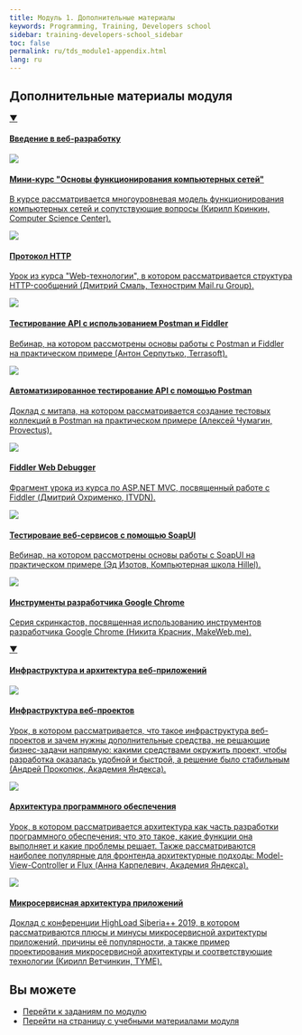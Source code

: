 ```yaml
---
title: Модуль 1. Дополнительные материалы
keywords: Programming, Training, Developers school
sidebar: training-developers-school_sidebar
toc: false
permalink: ru/tds_module1-appendix.html
lang: ru
---
```


## Дополнительные материалы модуля

<div class="panel-group">
    <div class="panel panel-default">
        <div class="panel-heading">
            <a class="pull-right spoiler-push" data-toggle="collapse" href="#collapse1">&#9660;</a>
            <h4 class="panel-title">
                <a data-toggle="collapse" href="#collapse1">
                Введение в веб-разработку</a>
            </h4>
        </div>
        <div id="collapse1" class="panel-collapse collapse in">
            <div class="panel-body">
                <div class="row items">
                    <div class="col-sm-6 col-md-4 portfolio-item">
                        <a href="{{ 'https://www.youtube.com/playlist?list=PLlhqsC7hBaSetShkAWo3E5ROJnlpgnLUP' | relative_url }}" class="portfolio-link" target="_blank">
                            <div class="img-wrapper">
                                <img src="{{ "/images/pages/trainings/developers-school/module1/network.jpg" | relative_url}}" class="products-img">
                            </div>
                            <h4><span class="item-head">Мини-курс &quot;Основы функционирования компьютерных сетей&quot;</span></h4>
                            <p>В курсе рассматривается многоуровневая модель функционирования компьютерных сетей и сопутствующие вопросы (Кирилл Кринкин, Computer Science Center).</p>
                        </a>
                    </div>
                    <div class="col-sm-6 col-md-4 portfolio-item">
                        <a href="{{ 'http://youtu.be/HFt7Lm7hv1E' | relative_url }}" class="portfolio-link" target="_blank">
                            <div class="img-wrapper">
                                <img src="{{ "/images/pages/trainings/developers-school/module1/http-lecture.jpg" | relative_url}}" class="products-img">
                            </div>
                            <h4><span class="item-head">Протокол HTTP</span></h4>
                            <p>Урок из курса "Web-технологии", в котором рассматривается структура HTTP-сообщений (Дмитрий Смаль, Технострим Mail.ru Group).</p>
                        </a>
                    </div>
                    <div class="col-sm-6 col-md-4 portfolio-item">
                        <a href="{{ 'http://youtu.be/XR0YXH0ue2I' | relative_url }}" class="portfolio-link" target="_blank">
                            <div class="img-wrapper">
                                <img src="{{ "/images/pages/trainings/developers-school/module1/postman.jpg" | relative_url}}" class="products-img">
                            </div>
                            <h4><span class="item-head">Тестирование API с использованием Postman и Fiddler</span></h4>
                            <p>Вебинар, на котором рассмотрены основы работы с Postman и Fiddler на практическом примере (Антон Серпутько, Terrasoft).</p>
                        </a>
                    </div>
                </div>
                <div class="row items">
                    <div class="col-sm-6 col-md-4 portfolio-item">
                        <a href="{{ 'http://youtu.be/woB6yiX-Ll8' | relative_url }}" class="portfolio-link" target="_blank">
                            <div class="img-wrapper">
                                <img src="{{ "/images/pages/trainings/developers-school/module1/auto-postman.jpg" | relative_url}}" class="products-img">
                            </div>
                            <h4><span class="item-head">Автоматизированное тестирование API с помощью Postman</span></h4>
                            <p>Доклад с митапа, на котором рассматривается создание тестовых коллекций в Postman на практическом примере (Алексей Чумагин, Provectus).</p>
                        </a>
                    </div>
                    <div class="col-sm-6 col-md-4 portfolio-item">
                        <a href="{{ 'https://www.youtube.com/watch?v=RXBe4bgjktA&start=4437' | relative_url }}" class="portfolio-link" target="_blank">
                            <div class="img-wrapper">
                                <img src="{{ "/images/pages/trainings/developers-school/module1/fiddler.jpg" | relative_url}}" class="products-img">
                            </div>
                            <h4><span class="item-head">Fiddler Web Debugger</span></h4>
                            <p>Фрагмент урока из курса по ASP.NET MVC, посвященный работе с Fiddler (Дмитрий Охрименко, ITVDN).</p>
                        </a>
                    </div>
                    <div class="col-sm-6 col-md-4 portfolio-item">
                        <a href="{{ 'http://youtu.be/JoxIyddwlSo' | relative_url }}" class="portfolio-link" target="_blank">
                            <div class="img-wrapper">
                                <img src="{{ "/images/pages/trainings/developers-school/module1/soap-ui.jpg" | relative_url}}" class="products-img">
                            </div>
                            <h4><span class="item-head">Тестироваие веб-сервисов с помощью SoapUI</span></h4>
                            <p>Вебинар, на котором рассмотрены основы работы с SoapUI на практическом примере (Эд Изотов, Компьютерная школа Hillel).</p>
                        </a>
                    </div>
                </div>
                <div class="row items">
                    <div class="col-sm-6 col-md-4 portfolio-item">
                        <a href="{{ 'https://www.youtube.com/playlist?list=PLvWwA9iDlhHA4kzfpRbu2cH-Z2ss6tB99' | relative_url }}" class="portfolio-link" target="_blank">
                            <div class="img-wrapper">
                                <img src="{{ "/images/pages/trainings/developers-school/module1/chrome-dev-tools.jpg" | relative_url}}" class="products-img">
                            </div>
                            <h4><span class="item-head">Инструменты разработчика Google Chrome</span></h4>
                            <p>Серия скринкастов, посвященная использованию инструментов разработчика Google Chrome (Никита Красник, MakeWeb.me).</p>
                        </a>
                    </div>
                </div>
            </div>
        </div>
    </div>
</div>

<div class="panel-group">
    <div class="panel panel-default">
        <div class="panel-heading">
            <a class="pull-right spoiler-push" data-toggle="collapse" href="#collapse2">&#9660;</a>
            <h4 class="panel-title">
                <a data-toggle="collapse" href="#collapse2">
                Инфраструктура и архитектура веб-приложений</a>
            </h4>
        </div>
        <div id="collapse2" class="panel-collapse collapse in">
            <div class="panel-body">
                <div class="row items">
                    <div class="col-sm-6 col-md-4 portfolio-item">
                        <a href="{{ 'https://www.youtube.com/watch?v=o0rudc7YTv0' | relative_url }}" class="portfolio-link" target="_blank">
                            <div class="img-wrapper">
                                <img src="{{ "/images/pages/trainings/developers-school/module1/web-projects-infrastructure.jpg" | relative_url}}" class="products-img">
                            </div>
                            <h4><span class="item-head">Инфраструктура веб-проектов</span></h4>
                            <p>Урок, в котором рассматривается, что такое инфраструктура веб-проектов и зачем нужны дополнительные средства, не решающие бизнес-задачи напрямую: какими средствами окружить проект, чтобы разработка оказалась удобной и быстрой, а решение было стабильным (Андрей Прокопюк, Академия Яндекса).</p>
                        </a>
                    </div>
                    <div class="col-sm-6 col-md-4 portfolio-item">
                        <a href="{{ 'https://www.youtube.com/watch?v=mWeq5Kh6tlM' | relative_url }}" class="portfolio-link" target="_blank">
                            <div class="img-wrapper">
                                <img src="{{ "/images/pages/trainings/developers-school/module1/software-architecture.jpg" | relative_url}}" class="products-img">
                            </div>
                            <h4><span class="item-head">Архитектура программного обеспечения</span></h4>
                            <p>Урок, в котором рассматривается архитектура как часть разработки программного обеспечения: что это такое, какие функции она выполняет и какие проблемы решает. Также рассматриваются наиболее популярные для фронтенда архитектурные подходы: Model-View-Controller и Flux (Анна Карпелевич, Академия Яндекса).</p>
                        </a>
                    </div>
                    <div class="col-sm-6 col-md-4 portfolio-item">
                        <a href="{{ 'https://www.youtube.com/watch?v=FF-GZ7iipwc' | relative_url }}" class="portfolio-link" target="_blank">
                            <div class="img-wrapper">
                                <img src="{{ "/images/pages/trainings/developers-school/module1/micro-service-architecture.jpg" | relative_url}}" class="products-img">
                            </div>
                            <h4><span class="item-head">Микросервисная архитектура приложений</span></h4>
                            <p>Доклад с конференции HighLoad Siberia++ 2019, в котором рассматриваются плюсы и минусы микросервисной ахритектуры приложений, причины её популярности, а также пример проектирования микросервисной архитектуры и соответствующие технологии (Кирилл Ветчинкин, TYME).</p>
                        </a>
                    </div>
                </div>
            </div>
        </div>
    </div>
</div>

## Вы можете

* [Перейти к заданиям по модулю](tds_module1-tasks.html) <i class="fa fa-arrow-right" aria-hidden="true"></i>
* <i class="fa fa-arrow-left" aria-hidden="true"></i> [Перейти на страницу с учебными материалами модуля](tds_module1-learn.html)
